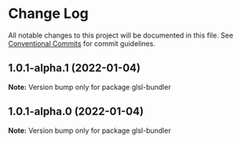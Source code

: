 # Change Log

All notable changes to this project will be documented in this file.
See [Conventional Commits](https://conventionalcommits.org) for commit guidelines.

## 1.0.1-alpha.1 (2022-01-04)

**Note:** Version bump only for package glsl-bundler





## 1.0.1-alpha.0 (2022-01-04)

**Note:** Version bump only for package glsl-bundler
